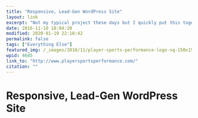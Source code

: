 ```yaml
---
title: "Responsive, Lead-Gen WordPress Site"
layout: link
excerpt: "Not my typical project these days but I quickly put this together for a friend of mine. His flat-file PHP site was a little long in the tooth so, using his brand colors, I whipped this up all in-browser. Fast, responsive, does the job!"
date: 2016-11-10 18:04:20
modified: 2020-01-19 22:10:42
permalink: false
tags: ["Everything Else"]
featured_img: /_images/2016/11/player-sports-performance-logo-sq-150x150.png
wpid: 4645
link_to: "http://www.playersportsperformance.com/"
citation: ""
---
```


# Responsive, Lead-Gen WordPress Site

